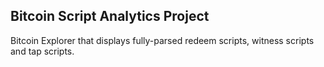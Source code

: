 ## Bitcoin Script Analytics Project

Bitcoin Explorer that displays fully-parsed redeem scripts, witness scripts and tap scripts.
